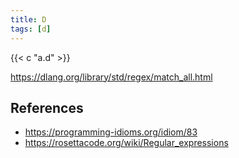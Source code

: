 ```yaml
---
title: D
tags: [d]
---
```


{{< c "a.d" >}}

<https://dlang.org/library/std/regex/match_all.html>

## References

- <https://programming-idioms.org/idiom/83>
- <https://rosettacode.org/wiki/Regular_expressions>
